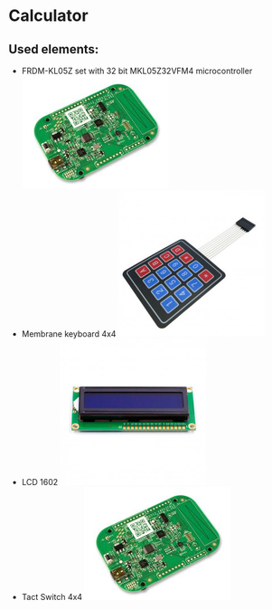 # Calculator
## Used elements:
- FRDM-KL05Z set with 32 bit MKL05Z32VFM4 microcontroller
![MKL05Z32VFM4](https://github.com/OlaKr/Calculator/blob/main/images/FRDM-KL05Z.jpg)
- Membrane keyboard 4x4
![keyboard4x4](https://github.com/OlaKr/Calculator/blob/main/images/keyboard.jpg)
- LCD 1602
![LCD](https://github.com/OlaKr/Calculator/blob/main/images/LCD1602.jpg)
- Tact Switch 4x4
![16buttons](https://github.com/OlaKr/Calculator/blob/main/images/FRDM-KL05Z.jpg)


